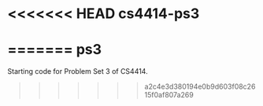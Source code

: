 <<<<<<< HEAD
cs4414-ps3
==========
=======
ps3
===

Starting code for Problem Set 3 of CS4414.
>>>>>>> a2c4e3d380194e0b9d603f08c2615f0af807a269

